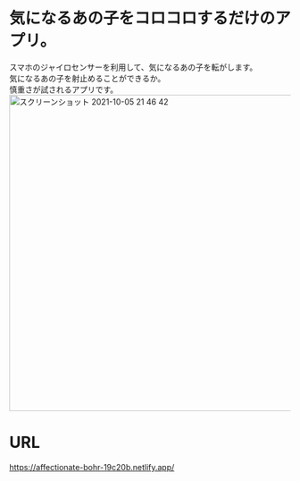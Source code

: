 # 気になるあの子をコロコロするだけのアプリ。
スマホのジャイロセンサーを利用して、気になるあの子を転がします。<br>
気になるあの子を射止めることができるか。<br>
慎重さが試されるアプリです。<br>
<img width="566" alt="スクリーンショット 2021-10-05 21 46 42" src="https://user-images.githubusercontent.com/64998512/136025254-8932ef17-e199-45d8-a52f-949c8c0ed95f.png">


# URL
https://affectionate-bohr-19c20b.netlify.app/
